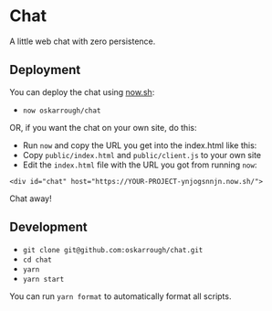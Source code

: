# Chat

A little web chat with zero persistence.

## Deployment

You can deploy the chat using [now.sh](https://zeit.co/now):

- `now oskarrough/chat`

OR, if you want the chat on your own site, do this:

- Run `now` and copy the URL you get into the index.html like this:
- Copy `public/index.html` and `public/client.js` to your own site
- Edit the `index.html` file with the URL you got from running `now`:

```markup
<div id="chat" host="https://YOUR-PROJECT-ynjogsnnjn.now.sh/">
```

Chat away!

## Development

- `git clone git@github.com:oskarrough/chat.git`
- `cd chat`
- `yarn`
- `yarn start`

You can run `yarn format` to automatically format all scripts.

